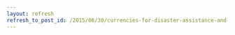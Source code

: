 ```yaml
---
layout: refresh
refresh_to_post_id: /2015/06/30/currencies-for-disaster-assistance-and-economic-development
---
```

